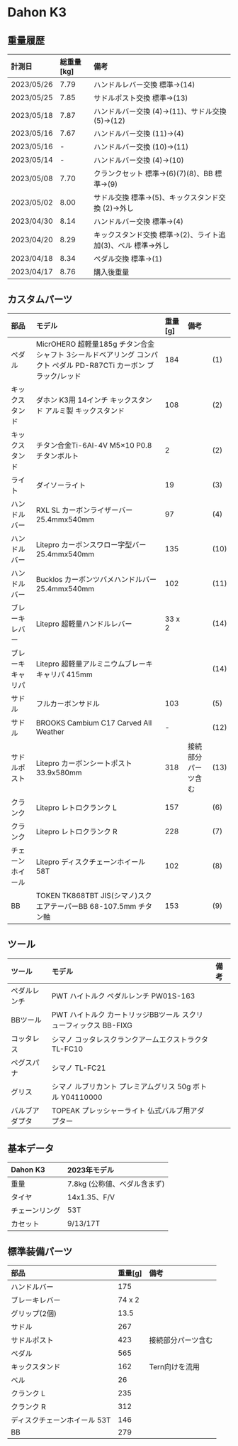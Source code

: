 # Dahon K3

## 重量履歴

|計測日|総重量[kg]|備考|
|:---|:---|:---|
|2023/05/26|7.79|ハンドルレバー交換 標準→(14)|
|2023/05/25|7.85|サドルポスト交換 標準→(13)|
|2023/05/18|7.87|ハンドルバー交換 (4)→(11)、サドル交換 (5)→(12)|
|2023/05/16|7.67|ハンドルバー交換 (11)→(4)|
|2023/05/16|-|ハンドルバー交換 (10)→(11)|
|2023/05/14|-|ハンドルバー交換 (4)→(10)|
|2023/05/08|7.70|クランクセット 標準→(6)(7)(8)、BB 標準→(9)|
|2023/05/02|8.00|サドル交換 標準→(5)、キックスタンド交換 (2)→外し|
|2023/04/30|8.14|ハンドルバー交換 標準→(4)|
|2023/04/20|8.29|キックスタンド交換 標準→(2)、ライト追加(3)、ベル 標準→外し|
|2023/04/18|8.34|ペダル交換 標準→(1)|
|2023/04/17|8.76|購入後重量|

## カスタムパーツ

|部品|モデル|重量[g]|備考||
|:---|:---|:---|:---|:---|
|ペダル|MicrOHERO 超軽量185g チタン合金シャフト 3シールドベアリング コンパクト ペダル PD-R87CTi カーボン ブラック/レッド|184||(1)|
|キックスタンド|ダホン K3用 14インチ キックスタンド アルミ製 キックスタンド|108||(2)|
|キックスタンド|チタン合金Ti-6Al-4V M5×10 P0.8 チタンボルト|2||(2)|
|ライト|ダイソーライト|19||(3)|
|ハンドルバー|RXL SL カーボンライザーバー 25.4mmx540mm|97||(4)|
|ハンドルバー|Litepro カーボンスワロー字型バー 25.4mmx540mm|135||(10)|
|ハンドルバー|Bucklos カーボンツバメハンドルバー 25.4mmx540mm|102||(11)|
|ブレーキレバー|Litepro 超軽量ハンドルレバー|33 x 2||(14)|
|ブレーキキャリパ|Litepro 超軽量アルミニウムブレーキキャリパ 415mm|||(14)|
|サドル|フルカーボンサドル|103||(5)|
|サドル|BROOKS Cambium C17 Carved All Weather|-||(12)|
|サドルポスト|Litepro カーボンシートポスト 33.9x580mm|318|接続部分パーツ含む|(13)|
|クランク|Litepro レトロクランク L|157||(6)|
|クランク|Litepro レトロクランク R|228||(7)|
|チェーンホイール|Litepro ディスクチェーンホイール 58T|102||(8)|
|BB|TOKEN TK868TBT JIS(シマノ)スクエアテーパーBB 68-107.5mm チタン軸|153||(9)|

## ツール
|ツール|モデル|備考|
|:---|:---|:---|
|ペダルレンチ|PWT ハイトルク ペダルレンチ PW01S-163||
|BBツール|PWT ハイトルク カートリッジBBツール スクリューフィックス BB-FIXG||
|コッタレス|シマノ コッタレスクランクアームエクストラクタ TL-FC10||
|ペグスパナ|シマノ TL-FC21|
|グリス|シマノ ルブリカント プレミアムグリス 50g ボトル Y04110000||
|バルブアダプタ|TOPEAK プレッシャーライト 仏式バルブ用アダプター||

## 基本データ

|Dahon K3|2023年モデル|
|:---|:---|
|重量|7.8kg (公称値、べダル含まず)|
|タイヤ|14x1.35、F/V|
|チェーンリング|53T|
|カセット|9/13/17T|

## 標準装備パーツ
|部品|重量[g]|備考|
|:---|:---|:---|
|ハンドルバー|175||
|ブレーキレバー|74 x 2||
|グリップ(2個)|13.5||
|サドル|267||
|サドルポスト|423|接続部分パーツ含む|
|ペダル|565||
|キックスタンド|162|Tern向けを流用|
|ベル|26||
|クランク L|235||
|クランク R|312||
|ディスクチェーンホイール 53T|146||
|BB|279||
